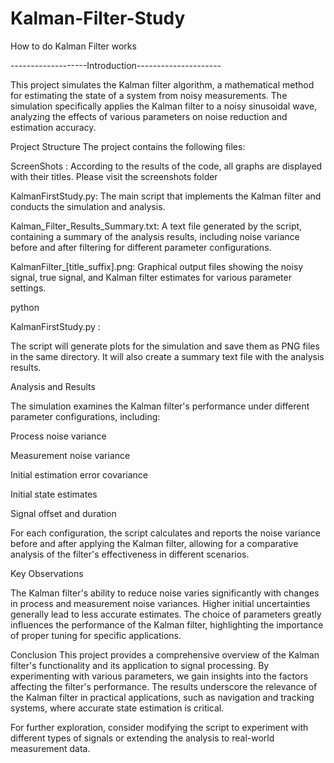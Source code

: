 # Kalman-Filter-Study
How to do Kalman Filter works

-------------------Introduction---------------------

This project simulates the Kalman filter algorithm, a mathematical method for estimating the state of a system from noisy measurements. The simulation specifically applies the Kalman filter to a noisy sinusoidal wave, analyzing the effects of various parameters on noise reduction and estimation accuracy.

Project Structure
The project contains the following files:

ScreenShots : 
According to the results of the code, all graphs are displayed with their titles. Please visit the screenshots folder

KalmanFirstStudy.py: 
The main script that implements the Kalman filter and conducts the simulation and analysis.

Kalman_Filter_Results_Summary.txt: 
A text file generated by the script, containing a summary of the analysis results, including noise variance before and after filtering for different parameter configurations.

KalmanFilter_[title_suffix].png: Graphical output files showing the noisy signal, true signal, and Kalman filter estimates for various parameter settings.

python

KalmanFirstStudy.py :

The script will generate plots for the simulation and save them as PNG files in the same directory. It will also create a summary text file with the analysis results.

Analysis and Results

The simulation examines the Kalman filter's performance under different parameter configurations, including:

Process noise variance

Measurement noise variance

Initial estimation error covariance

Initial state estimates

Signal offset and duration

For each configuration, the script calculates and reports the noise variance before and after applying the Kalman filter, allowing for a comparative analysis of the filter's effectiveness in 
different scenarios.

Key Observations

The Kalman filter's ability to reduce noise varies significantly with changes in process and measurement noise variances.
Higher initial uncertainties generally lead to less accurate estimates.
The choice of parameters greatly influences the performance of the Kalman filter, highlighting the importance of proper tuning for specific applications.

Conclusion
This project provides a comprehensive overview of the Kalman filter's functionality and its application to signal processing. By experimenting with various parameters, we gain insights into the factors affecting the filter's performance. The results underscore the relevance of the Kalman filter in practical applications, such as navigation and tracking systems, where accurate state estimation is critical.

For further exploration, consider modifying the script to experiment with different types of signals or extending the analysis to real-world measurement data.

